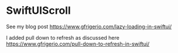 # SwiftUIScroll

See my blog post https://www.gfrigerio.com/lazy-loading-in-swiftui/

I added pull down to refresh as discussed here https://www.gfrigerio.com/pull-down-to-refresh-in-swiftui/
